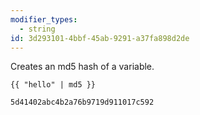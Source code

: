 ```yaml
---
modifier_types:
  - string
id: 3d293101-4bbf-45ab-9291-a37fa898d2de
---
```

Creates an md5 hash of a variable.

```
{{ "hello" | md5 }}
```

``` output
5d41402abc4b2a76b9719d911017c592
```
